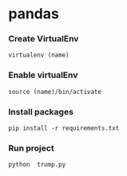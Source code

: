 # pandas

### Create VirtualEnv
```shell
virtualenv (name)

```

### Enable virtualEnv
```shell
source (name)/bin/activate

```

### Install packages
```shell
pip install -r requirements.txt

```


### Run project

```python
python  trump.py

```
